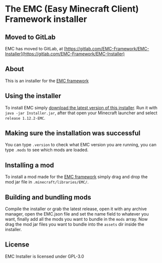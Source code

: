 The EMC (Easy Minecraft Client) Framework installer 
===================

Moved to GitLab
-------------------

EMC has moved to GitLab, at [https://gitlab.com/EMC-Framework/EMC-Installer](https://gitlab.com/EMC-Framework/EMC-Installer)

About
-------------------

This is an installer for the [EMC framework](https://github.com/Moudoux/EMC)

Using the installer
-------------------

To install EMC simply [download the latest version of this installer](https://github.com/Moudoux/EMC-Installer/releases).
Run it with `java -jar Installer.jar`, after that open your Minecraft launcher and select `release 1.12.2-EMC`.

Making sure the installation was successful
-------------------

You can type `.version` to check what EMC version you are running, you can type `.mods` to see which mods are loaded.

Installing a mod
-------------------

To install a mod made for the [EMC framework](https://github.com/Moudoux/EMC) simply drag and drop the mod jar file in 
`.minecraft/libraries/EMC/`.

Building and bundling mods
-------------------

Compile the installer or grab the latest release, open it with any archive manager,
open the EMC.json file and set the name field to whatever you want, finally add all the mods you 
want to bundle in the `mods` array. Now drag the mod jar files you want to bundle into the `assets` dir inside the installer.

License
-------------------

EMC Installer is licensed under GPL-3.0
